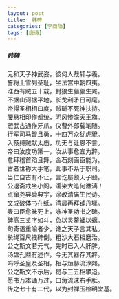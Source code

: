 ```yaml
---
layout: post
title:  韩碑
categories: [李商隐]
tags: [唐诗]
---
```


##### 韩碑

元和天子神武姿，彼何人哉轩与羲。	<br>
誓将上雪列圣耻，坐法宫中朝四夷。	<br>
淮西有贼五十载，封狼生貙貙生罴。	<br>
不据山河据平地，长戈利矛日可麾。	<br>
帝得圣相相曰度，贼斫不死神扶持。	<br>
腰悬相印作都统，阴风惨澹天王旗。	<br>
愬武古通作牙爪，仪曹外郎载笔随。	<br>
行军司马智且勇，十四万众犹虎貔。	<br>
入蔡缚贼献太庙，功无与让恩不訾。	<br>
帝曰汝度功第一，汝从事愈宜为辞。	<br>
愈拜稽首蹈且舞，金石刻画臣能为。	<br>
古者世称大手笔，此事不系于职司。	<br>
当仁自古有不让，言讫屡颔天子颐。	<br>
公退斋戒坐小阁，濡染大笔何淋漓！	<br>
点窜尧典舜典字，涂改清庙生民诗。	<br>
文成破体书在纸，清晨再拜铺丹墀。	<br>
表曰臣愈昧死上，咏神圣功书之碑。	<br>
碑高三丈字如斗，负以灵鳌蟠以螭。	<br>
句奇语重喻者少，谗之天子言其私。	<br>
长绳百尺拽碑倒，粗沙大石相磨治。	<br>
公之斯文若元气，先时已入人肝脾。	<br>
汤盘孔鼎有述作，今无其器存其辞。	<br>
呜呼圣皇及圣相，相与烜赫流淳熙。	<br>
公之斯文不示后，曷与三五相攀追。	<br>
愿书万本诵万过，口角流沫右手胝。	<br>
传之七十有二代，以为封禅玉检明堂基。	<br>



































